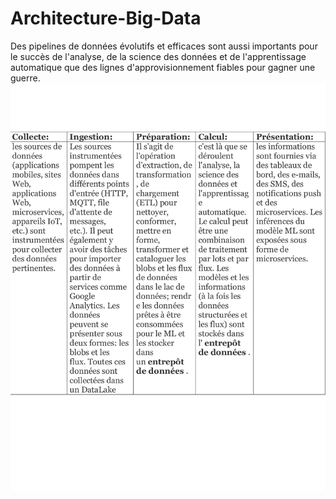 # Architecture-Big-Data
Des pipelines de données évolutifs et efficaces sont aussi importants pour le succès de l'analyse, de la science des données et de l'apprentissage automatique que des lignes d'approvisionnement fiables pour gagner une guerre.
![architecture](img01.png)

